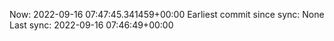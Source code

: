 Now: 2022-09-16 07:47:45.341459+00:00 Earliest commit since sync: None Last sync: 2022-09-16 07:46:49+00:00
